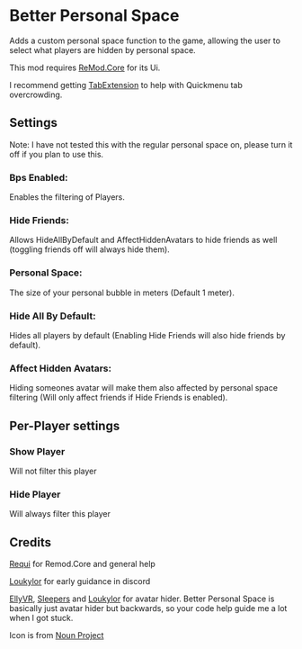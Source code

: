 <h1>Better Personal Space</h1>

Adds a custom personal space function to the game, allowing the user to select what players are hidden by personal space.

This mod requires [ReMod.Core](https://github.com/RequiDev/ReMod.Core) for its Ui.  

I recommend getting [TabExtension](https://github.com/DragonPlayerX/TabExtension) to help with Quickmenu tab overcrowding. 

<h2>Settings</h2>
Note: I have not tested this with the regular personal space on, please turn it off if you plan to use this.

<h3>Bps Enabled:</h3>
Enables the filtering of Players.

<h3>Hide Friends:</h3>
Allows HideAllByDefault and AffectHiddenAvatars to hide friends as well (toggling friends off will always hide them).

<h3>Personal Space:</h3>
The size of your personal bubble in meters (Default 1 meter).

<h3>Hide All By Default:</h3>
Hides all players by default (Enabling Hide Friends will also hide friends by default).

<h3>Affect Hidden Avatars:</h3>
Hiding someones avatar will make them also affected by personal space filtering (Will only affect friends if Hide Friends is enabled).

<h2>Per-Player settings</h2>
<h3>Show Player</h3>
Will not filter this player

<h3>Hide Player</h3>
Will always filter this player

<h2>Credits</h2>

[Requi](https://github.com/RequiDev) 
for Remod.Core and general help

[Loukylor](https://github.com/loukylor) 
for early guidance in discord

[EllyVR](https://github.com/EllyVR), [Sleepers](https://github.com/SleepyVRC) and [Loukylor](https://github.com/loukylor) for avatar hider. Better Personal Space is basically just avatar hider but backwards, so your code help guide me a lot when I got stuck.


Icon is from [Noun Project](https://thenounproject.com)
